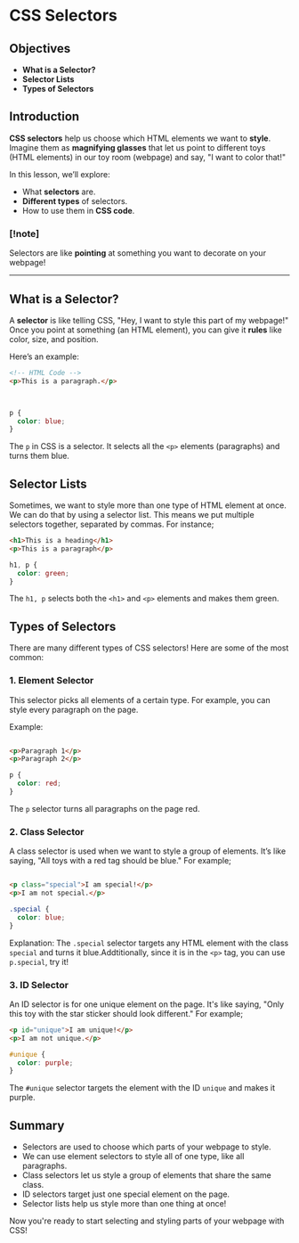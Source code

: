 # CSS Selectors

## Objectives
- **What is a Selector?**
- **Selector Lists**
- **Types of Selectors**

## Introduction

**CSS selectors** help us choose which HTML elements we want to **style**. Imagine them as **magnifying glasses** that let us point to different toys (HTML elements) in our toy room (webpage) and say, "I want to color that!"

In this lesson, we’ll explore:
- What **selectors** are.
- **Different types** of selectors.
- How to use them in **CSS code**.

### [!note]
Selectors are like **pointing** at something you want to decorate on your webpage!

---

## What is a Selector?

A **selector** is like telling CSS, "Hey, I want to style this part of my webpage!" Once you point at something (an HTML element), you can give it **rules** like color, size, and position.

Here’s an example:

```html
<!-- HTML Code -->
<p>This is a paragraph.</p>
```
```css


p {
  color: blue;
}
```

The `p` in CSS is a selector. It selects all the `<p>` elements (paragraphs) and turns them blue.

## Selector Lists

Sometimes, we want to style more than one type of HTML element at once. We can do that by using a selector list. This means we put multiple selectors together, separated by commas.
For instance;
```html
<h1>This is a heading</h1>
<p>This is a paragraph</p>
```
```CSS
h1, p {
  color: green;
}
```
The `h1, p` selects both the `<h1>` and `<p>` elements and makes them green.

## Types of Selectors
There are many different types of CSS selectors! Here are some of the most common:

### 1. Element Selector

This selector picks all elements of a certain type. For example, you can style every paragraph on the page.

Example:
```html

<p>Paragraph 1</p>
<p>Paragraph 2</p>
```
```css
p {
  color: red;
}
```
The `p` selector turns all paragraphs on the page red.


### 2. Class Selector
A class selector is used when we want to style a group of elements. It’s like saying, "All toys with a red tag should be blue."
For example;

```html

<p class="special">I am special!</p>
<p>I am not special.</p>

```
```css
.special {
  color: blue;
}
```
Explanation: The `.special` selector targets any HTML element with the class `special` and turns it blue.Addtitionally, since it is in 
the `<p>` tag, you can use `p.special`, try it!

### 3. ID Selector
An ID selector is for one unique element on the page. It's like saying, "Only this toy with the star sticker should look different."
For example;

```html
<p id="unique">I am unique!</p>
<p>I am not unique.</p>
```
```css
#unique {
  color: purple;
}
```
The `#unique` selector targets the element with the ID `unique` and makes it purple.

## Summary
* Selectors are used to choose which parts of your webpage to style.
* We can use element selectors to style all of one type, like all paragraphs.
* Class selectors let us style a group of elements that share the same class.
* ID selectors target just one special element on the page.
* Selector lists help us style more than one thing at once!

Now you're ready to start selecting and styling parts of your webpage with CSS!
